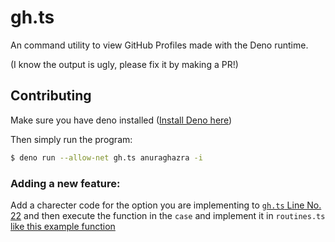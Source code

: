# gh.ts

An command utility to view GitHub Profiles made with the Deno runtime.

(I know the output is ugly, please fix it by making a PR!)

## Contributing

Make sure you have deno installed ([Install Deno here](https://deno.land/#installation))

Then simply run the program:
```sh
$ deno run --allow-net gh.ts anuraghazra -i
```

### Adding a new feature:
Add a charecter code for the option you are implementing to [`gh.ts` Line No. 22](https://github.com/rishit-khandelwal/gh.ts/blob/master/gh.ts#L22)
and then execute the function in the `case` and implement it in `routines.ts` [like this example function](https://github.com/rishit-khandelwal/gh.ts/blob/master/gh.ts#L7)